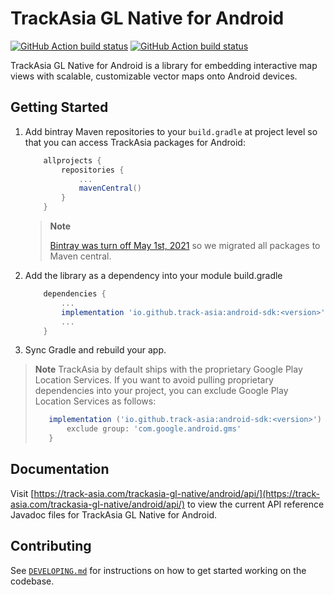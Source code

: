 # TrackAsia GL Native for Android

[![GitHub Action build status](https://github.com/trackasia/trackasia-gl-native/workflows/android-ci/badge.svg)](https://github.com/trackasia/trackasia-gl-native/actions/workflows/android-ci.yml) [![GitHub Action build status](https://github.com/trackasia/trackasia-gl-native/workflows/android-release/badge.svg)](https://github.com/trackasia/trackasia-gl-native/actions/workflows/android-release.yml)

TrackAsia GL Native for Android is a library for embedding interactive map views with scalable, customizable vector maps onto Android devices.

## Getting Started

1. Add bintray Maven repositories to your `build.gradle` at project level so that you can access TrackAsia packages for Android:

    ```gradle
        allprojects {
            repositories {
                ...
                mavenCentral()                
            }
        }
    ```

    > **Note**
    > 
    > [Bintray was turn off May 1st, 2021](https://jfrog.com/blog/into-the-sunset-bintray-jcenter-gocenter-and-chartcenter/) so we migrated all packages to Maven central.

2. Add the library as a dependency into your module build.gradle

    ```gradle
        dependencies {
            ...
            implementation 'io.github.track-asia:android-sdk:<version>'
            ...
        }
    ```

3. Sync Gradle and rebuild your app.

> **Note**
> TrackAsia by default ships with the proprietary Google Play Location Services. If you want to avoid pulling proprietary dependencies into your project, you can exclude Google Play Location Services as follows:
> ```gradle
>    implementation ('io.github.track-asia:android-sdk:<version>') {
>        exclude group: 'com.google.android.gms'
>    }
> ```

## Documentation

Visit [https://track-asia.com/trackasia-gl-native/android/api/](https://track-asia.com/trackasia-gl-native/android/api/) to view the current API reference Javadoc files for TrackAsia GL Native for Android.

## Contributing

See [`DEVELOPING.md`](./DEVELOPING.md) for instructions on how to get started working on the codebase.
